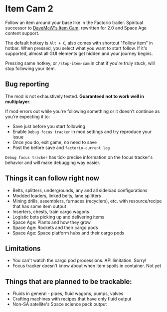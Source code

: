 # Item Cam 2
Follow an item around your base like in the Factorio trailer. Spiritual successor to [DaveMcW's Item Cam](https://mods.factorio.com/mod/itemcam), rewritten for 2.0 and Space Age content support.

The default hotkey is `Alt + C`, also comes with shortcut "Follow item" in hotbar. When pressed, you select what you want to start follow. If it's supported, almost all GUI elements get hidden and your journey begins.

Pressing same hotkey, or `/stop-item-cam` in chat if you're truly stuck, will stop following your item.

## Bug reporting
The mod is not exhaustively tested. **Guaranteed not to work well in multiplayer**.

If mod errors out while you're following something or it doesn't continue as you're expecting it to:
- Save just before you start following
- Enable `Debug focus tracker` in mod settings and try reproduce your issue
- Once you do, exit game, no need to save
- Post the before save and `factorio-current.log`

`Debug focus tracker` has tick-precise information on the focus tracker's behavior and will make debugging way easier.

## Things it can follow right now
- Belts, splitters, undergrounds, any and all sideload configurations
- Modded loaders, linked belts, lane splitters
- Mining drills, assemblers, furnaces (recyclers), etc. with resource/recipe that has some item output
- Inserters, chests, train cargo wagons
- Logistic bots picking up and delivering items
- Space Age: Plants and how they grow
- Space Age: Rockets and their cargo pods
- Space Age: Space platform hubs and their cargo pods

## Limitations
- You can't watch the cargo pod processions. API limitation. Sorry!
- Focus tracker doesn't know about when item spoils in container. Not yet

## Things that are planned to be trackable:
- Fluids in general - pipes, fluid wagons, pumps, valves
- Crafting machines with recipes that have only fluid output
- Non-SA satellite's Space science pack output
